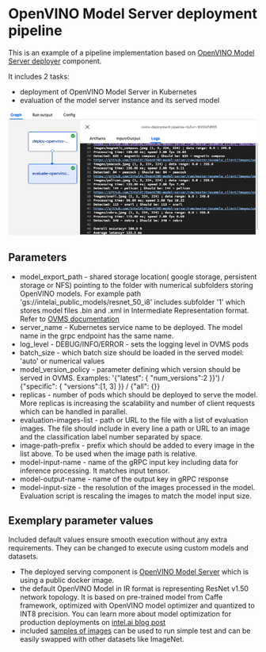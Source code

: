 # OpenVINO Model Server deployment pipeline

This is an example of a pipeline implementation based on [OpenVINO Model Server deployer](../../../components/openvino/ovms-deployer) component.

It includes 2 tasks:
- deployment of OpenVINO Model Server in Kubernetes 
- evaluation of the model server instance and its served model

![Deployer pipeline](deployer.png) 


## Parameters

- model_export_path - shared storage location( google storage, persistent storage or NFS) pointing to the folder with numerical subfolders storing OpenVINO models. 
For example path 'gs://intelai_public_models/resnet_50_i8' includes subfolder '1' which stores model files .bin and .xml in Intermediate Representation format.
Refer to [OVMS documentation](https://github.com/IntelAI/OpenVINO-model-server/blob/master/docs/docker_container.md#preparing-the-models)
- server_name - Kubernetes service name to be deployed. The model name in the grpc endpoint has the same name.
- log_level - DEBUG/INFO/ERROR - sets the logging level in OVMS pods
- batch_size - which batch size should be loaded in the served model: 'auto' or numerical values
- model_version_policy - parameter defining which version should be served in OVMS. Examples: '{"latest": { "num_versions":2 }}') / 
{"specific": { "versions":[1, 3] }} / {"all": {}}
- replicas - number of pods which should be deployed to serve the model. More replicas is increasing the scalability and number of client requests which can be handled in parallel.
- evaluation-images-list - path or URL to the file with a list of evaluation images. The file should include in every line a path or URL to an image and the classification label number separated by space.
- image-path-prefix - prefix which should be added to every image in the list above. To be used when the image path is relative.
- model-input-name - name of the gRPC input key including data for inference processing. It matches input tensor. 
- model-output-name - name of the output key in gRPC response
- model-input-size - the resolution of the images processed in the model. Evaluation script is rescaling the images to match the model input size.

## Exemplary parameter values

Included default values ensure smooth execution without any extra requirements. They can be changed to execute using custom
models and datasets. 

- The deployed serving component is [OpenVINO Model Server](https://github.com/IntelAI/OpenVINO-model-server) which is using a public docker image.
- the default OpenVINO Model in IR format is representing ResNet v1.50 network topology. 
It is based on pre-trained model from Caffe framework, optimized with OpenVINO model optimizer and quantized to INT8 precision.
You can learn more about model optimization for production deployments on [intel.ai blog post](https://www.intel.ai/introducing-int8-quantization-for-fast-cpu-inference-using-openvino/#gs.2kxdii)
- included [samples of images](https://raw.githubusercontent.com/IntelAI/OpenVINO-model-server/master/example_client/input_images.txt)
 can be used to run simple test and can be easily swapped with other datasets like ImageNet. 

